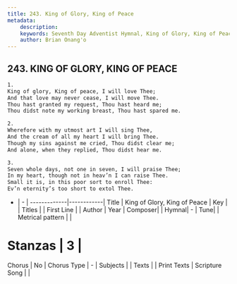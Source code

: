 ```yaml
---
title: 243. King of Glory, King of Peace
metadata:
    description: 
    keywords: Seventh Day Adventist Hymnal, King of Glory, King of Peace, , 
    author: Brian Onang'o
---
```



## 243. KING OF GLORY, KING OF PEACE

```txt
1.
King of glory, King of peace, I will love Thee;
And that love may never cease, I will move Thee.
Thou hast granted my request, Thou hast heard me;
Thou didst note my working breast, Thou hast spared me.

2.
Wherefore with my utmost art I will sing Thee,
And the cream of all my heart I will bring Thee.
Though my sins against me cried, Thou didst clear me;
And alone, when they replied, Thou didst hear me.

3.
Seven whole days, not one in seven, I will praise Thee;
In my heart, though not in heav’n I can raise Thee.
Small it is, in this poor sort to enroll Thee:
Ev’n eternity’s too short to extol Thee.
```

- |   -  |
-------------|------------|
Title | King of Glory, King of Peace |
Key |  |
Titles |  |
First Line |  |
Author | 
Year | 
Composer|  |
Hymnal|  - |
Tune|  |
Metrical pattern | |
# Stanzas | 3 |
Chorus | No |
Chorus Type | - |
Subjects |  |
Texts |  |
Print Texts | 
Scripture Song |  |
  
